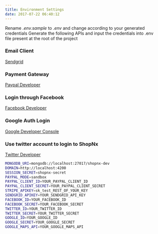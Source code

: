 ```yaml
---
title: Environment Settings
date: 2017-07-22 06:40:12
---
```

  Rename <em>.env.sample</em> to <em>.env</em> and change according to your generated credentials
  Generate the following APIs and input the credentials into .env file present at the root of the project

### Email Client
 [Sendgrid](http://www.sendgrid.com/)

### Payment Gateway 
 [Paypal Developer](http://developer.paypal.com/)

### Login through Facebook 
 [Facebook Developer](http://developer.facebook.com/)

### Google Auth Login 
 [Google Developer Console](http://developer.facebook.com/)

### Use twitter account to login to ShopNx 
 [Twitter Developer](https://dev.twitter.com/)
      

``` bash
MONGODB_URI=mongodb://localhost:27017/shopnx-dev
DOMAIN=http://localhost:4200
SESSION_SECRET=shopnx-secret
PAYPAL_MODE=sandbox
PAYPAL_CLIENT_ID=YOUR_PAYPAL_CLIENT_ID
PAYPAL_CLIENT_SECRET=YOUR_PAYPAL_CLIENT_SECRET
STRIPE_APIKEY=sk_test_REST_OF_YOUR_KEY
SENDGRID_APIKEY=YOUR_SENDGRID_API_KEY
FACEBOOK_ID=YOUR_FACEBOOK_ID
FACEBOOK_SECRET=YOUR_FACEBOOK_SECRET
TWITTER_ID=YOUR_TWITTER_ID
TWITTER_SECRET=YOUR_TWITTER_SECRET
GOOGLE_ID=YOUR_GOOGLE_ID
GOOGLE_SECRET=YOUR_GOOGLE_SECRET
GOOGLE_MAPS_API=YOUR_GOOGLE_MAPS_API
  ``` 